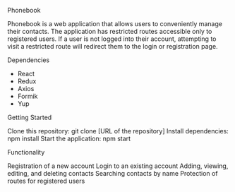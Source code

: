 Phonebook

Phonebook is a web application that allows users to conveniently manage their contacts.
The application has restricted routes accessible only to registered users.
If a user is not logged into their account, attempting to visit a restricted route will redirect them to the login or registration page.

Dependencies

- React
- Redux
- Axios
- Formik
- Yup

Getting Started

Clone this repository: git clone [URL of the repository]
Install dependencies: npm install
Start the application: npm start


Functionality

Registration of a new account
Login to an existing account
Adding, viewing, editing, and deleting contacts
Searching contacts by name
Protection of routes for registered users





